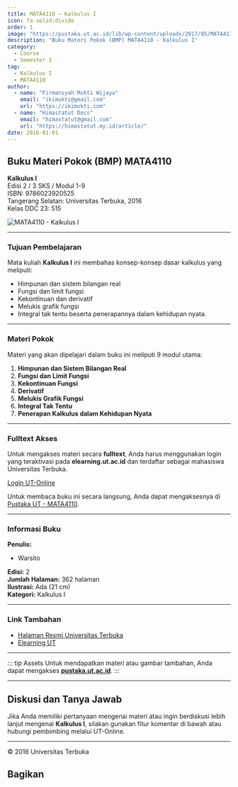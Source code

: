 ```yaml
--- 
title: MATA4110 – Kalkulus I
icon: fa-solid:divide
order: 1
image: "https://pustaka.ut.ac.id/lib/wp-content/uploads/2017/05/MATA4110-214x300.jpg"
description: "Buku Materi Pokok (BMP) MATA4110 - Kalkulus I"
category:
  - Course
  - Semester 1
tag:
  - Kalkulus I
  - MATA4110
author:
  - name: "Firmansyah Mukti Wijaya"
    email: "ikimukti@gmail.com"
    url: "https://ikimukti.com"
  - name: "Himastatut Docs"
    email: "himastatut@gmail.com"
    url: "https://himastatut.my.id/article/"
date: 2016-01-01
--- 
```


## Buku Materi Pokok (BMP) MATA4110

**Kalkulus I**  
Edisi 2 / 3 SKS / Modul 1-9  
ISBN: 9786023920525  
Tangerang Selatan: Universitas Terbuka, 2016  
Kelas DDC 23: 515  

![MATA4110 - Kalkulus I](https://pustaka.ut.ac.id/lib/wp-content/uploads/2017/05/MATA4110-214x300.jpg)

--- 

### Tujuan Pembelajaran

Mata kuliah **Kalkulus I** ini membahas konsep-konsep dasar kalkulus yang meliputi:
- Himpunan dan sistem bilangan real
- Fungsi dan limit fungsi
- Kekontinuan dan derivatif
- Melukis grafik fungsi
- Integral tak tentu beserta penerapannya dalam kehidupan nyata.

--- 

### Materi Pokok

Materi yang akan dipelajari dalam buku ini meliputi 9 modul utama:

1. **Himpunan dan Sistem Bilangan Real**
2. **Fungsi dan Limit Fungsi**
3. **Kekontinuan Fungsi**
4. **Derivatif**
5. **Melukis Grafik Fungsi**
6. **Integral Tak Tentu**
7. **Penerapan Kalkulus dalam Kehidupan Nyata**

--- 

### Fulltext Akses

Untuk mengakses materi secara **fulltext**, Anda harus menggunakan login yang teraktivasi pada **elearning.ut.ac.id** dan terdaftar sebagai mahasiswa Universitas Terbuka.

[Login UT-Online](http://elearning.ut.ac.id)

Untuk membaca buku ini secara langsung, Anda dapat mengaksesnya di [Pustaka UT - MATA4110](https://pustaka.ut.ac.id/lib/mata4110-kalkulus-i-edisi-2/).

--- 

### Informasi Buku

**Penulis:**  
- Warsito  

**Edisi:** 2  
**Jumlah Halaman:** 362 halaman  
**Ilustrasi:** Ada (21 cm)  
**Kategori:** Kalkulus I  

--- 

### Link Tambahan

- [Halaman Resmi Universitas Terbuka](https://www.ut.ac.id)
- [Elearning UT](http://elearning.ut.ac.id)

--- 

::: tip Assets
Untuk mendapatkan materi atau gambar tambahan, Anda dapat mengakses **[pustaka.ut.ac.id](https://pustaka.ut.ac.id)**.
:::

--- 

## Diskusi dan Tanya Jawab

Jika Anda memiliki pertanyaan mengenai materi atau ingin berdiskusi lebih lanjut mengenai **Kalkulus I**, silakan gunakan fitur komentar di bawah atau hubungi pembimbing melalui UT-Online.

--- 

<footer>
  <p>© 2016 Universitas Terbuka</p>
</footer>


## Bagikan
<Share colorful />
<GitContributors />
<GitChangelog />